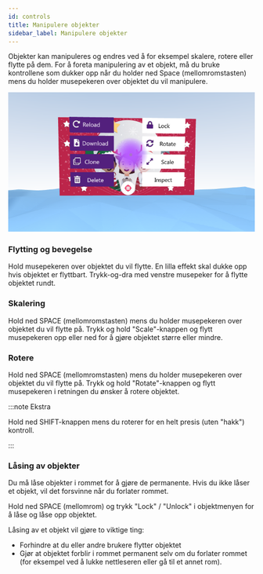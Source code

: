 ```yaml
---
id: controls
title: Manipulere objekter
sidebar_label: Manipulere objekter
---
```


Objekter kan manipuleres og endres ved å for eksempel skalere, rotere eller flytte på dem.
For å foreta manipulering av et objekt, må du bruke kontrollene som dukker opp når du holder ned Space (mellomromstasten) mens du holder musepekeren over objektet du vil manipulere.

![img](../static/img/object_menu.png 'Image of the object menu')


### Flytting og bevegelse 
Hold musepekeren over objektet du vil flytte. En lilla effekt skal dukke opp hvis objektet er flyttbart. Trykk-og-dra med venstre musepeker for å flytte objektet rundt.  

### Skalering
Hold ned SPACE (mellomromstasten) mens du holder musepekeren over objektet du vil flytte på. Trykk og hold "Scale"-knappen og flytt musepekeren opp eller ned for å gjøre objektet større eller mindre.

### Rotere

Hold ned SPACE (mellomromstasten) mens du holder musepekeren over objektet du vil flytte på. Trykk og hold "Rotate"-knappen og flytt musepekeren i retningen du ønsker å rotere objektet.

:::note Ekstra

Hold ned SHIFT-knappen mens du roterer for en helt presis (uten "hakk") kontroll.

:::

### Låsing av objekter

Du må låse objekter i rommet for å gjøre de permanente. Hvis du ikke låser et objekt, vil det forsvinne når du forlater rommet.

Hold ned SPACE (mellomrom) og trykk "Lock" / "Unlock" i objektmenyen for å låse og låse opp objektet.

Låsing av et objekt vil gjøre to viktige ting:
- Forhindre at du eller andre brukere flytter objektet
- Gjør at objektet forblir i rommet permanent selv om du forlater rommet (for eksempel ved å lukke nettleseren eller gå til et annet rom).
